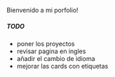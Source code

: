 <p>Bienvenido a mi porfolio!</p>

<h5>TODO</h5>

<ul>
<li>poner los proyectos</li>
<li>revisar pagina en ingles</li>
<li>añadir el cambio de idioma</li>
<li>mejorar las cards con etiquetas</li>
</ul>